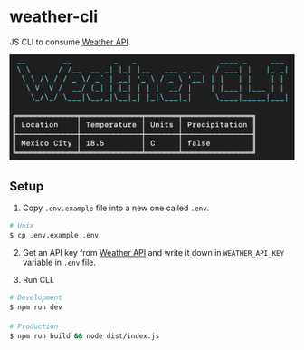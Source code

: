 # weather-cli

JS CLI to consume [Weather API](https://www.weatherapi.com).

![Demo image](./demo.png "Demo image")

## Setup
1. Copy `.env.example` file into a new one called `.env`.
```sh
# Unix
$ cp .env.example .env
```

2. Get an API key from [Weather API](https://www.weatherapi.com) and write it down in `WEATHER_API_KEY` variable in `.env` file.

3. Run CLI.
```sh
# Development
$ npm run dev

# Production
$ npm run build && node dist/index.js
```
